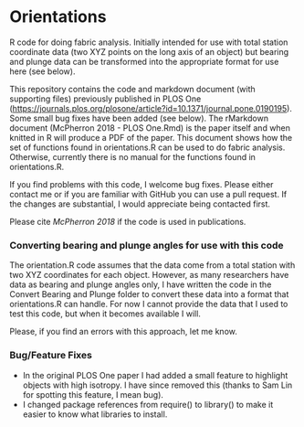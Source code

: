 # Orientations

R code for doing fabric analysis.  Initially intended for use with total station coordinate data (two XYZ points on the long axis of an object) but bearing and plunge data can be transformed into the appropriate format for use here (see below).

This repository contains the code and markdown document (with supporting files) previously published in PLOS One (https://journals.plos.org/plosone/article?id=10.1371/journal.pone.0190195).  Some small bug fixes have been added (see below).  The rMarkdown document (McPherron 2018 - PLOS One.Rmd) is the paper itself and when knitted in R will produce a PDF of the paper.  This document shows how the set of functions found in orientations.R can be used to do fabric analysis.  Otherwise, currently there is no manual for the functions found in orientations.R.

If you find problems with this code, I welcome bug fixes.  Please either contact me or if you are familiar with GitHub you can use a pull request.  If the changes are substantial, I would appreciate being contacted first.

Please cite *McPherron 2018* if the code is used in publications.

### Converting bearing and plunge angles for use with this code

The orientation.R code assumes that the data come from a total station with two XYZ coordinates for each object.  However, as many researchers have data as bearing and plunge angles only, I have written the code in the Convert Bearing and Plunge folder to convert these data into a format that orientations.R can handle.  For now I cannot provide the data that I used to test this code, but when it becomes available I will.

Please, if you find an errors with this approach, let me know.

### Bug/Feature Fixes

- In the original PLOS One paper I had added a small feature to highlight objects with high isotropy.  I have since removed this (thanks to Sam Lin for spotting this feature, I mean bug).
- I changed package references from require() to library() to make it easier to know what libraries to install.